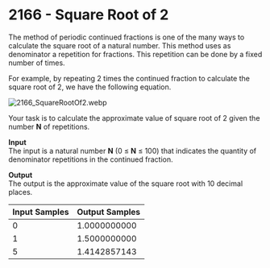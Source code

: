 # 2166 - Square Root of 2

The method of periodic continued fractions is one of the many ways to calculate the square root of a natural number. This method uses as denominator a repetition for fractions. This repetition can be done by a fixed number of times.

For example, by repeating 2 times the continued fraction to calculate the square root of 2, we have the following equation.

![2166_SquareRootOf2.webp]()

Your task is to calculate the approximate value of square root of 2 given the number **N** of repetitions.

**Input**<br>
The input is a natural number **N** (0 ≤ **N** ≤ 100) that indicates the quantity of denominator repetitions in the continued fraction.

**Output**<br>
The output is the approximate value of the square root with 10 decimal places.

| Input Samples | Output Samples |
|:--------------|:---------------|
| 0             | 1.0000000000   |
| 1             | 1.5000000000   |
| 5             | 1.4142857143   |